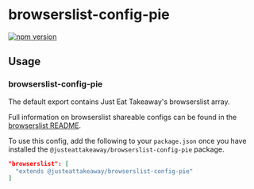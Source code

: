 # browserslist-config-pie
[![npm version](https://badge.fury.io/js/%40justeattakeaway%2Fbrowserslist-config-pie.svg)](https://badge.fury.io/js/%40justeattakeaway%2Fbrowserslist-config-pie)

## Usage

### browserslist-config-pie

The default export contains Just Eat Takeaway's browserslist array.

Full information on browserslist shareable configs can be found in the [browserslist README](https://github.com/browserslist/browserslist#shareable-configs).

To use this config, add the following to your `package.json` once you have installed the `@justeattakeaway/browserslist-config-pie` package.

```json
"browserslist": [
  "extends @justeattakeaway/browserslist-config-pie"
]
```
